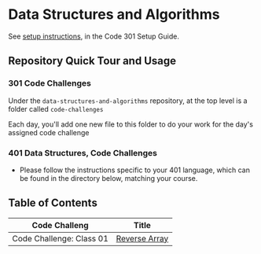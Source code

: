 # Data Structures and Algorithms

See [setup instructions](https://codefellows.github.io/setup-guide/code-301/3-code-challenges), in the Code 301 Setup Guide.

## Repository Quick Tour and Usage

### 301 Code Challenges

Under the `data-structures-and-algorithms` repository, at the top level is a folder called `code-challenges`

Each day, you'll add one new file to this folder to do your work for the day's assigned code challenge

### 401 Data Structures, Code Challenges

- Please follow the instructions specific to your 401 language, which can be found in the directory below, matching your course.



## Table of Contents
|Code Challeng           |Title                                                                          |
|------------------------|-------------------------------------------------------------------------------|
|Code Challenge: Class 01|[Reverse Array](https://ghofrandayyat.github.io/data-structures-and-algorithms/javascript/arrayReverse/README)|
